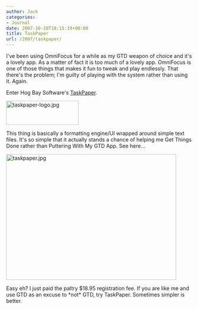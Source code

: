 ```yaml
---
author: Jack
categories:
- Journal
date: 2007-10-28T18:15:19+00:00
title: TaskPaper
url: /2007/taskpaper/
---
```


I've been using OmniFocus for a while as my GTD weapon of choice and it's a lovely app. As a matter of fact it is too much of a lovely app. OmniFocus is one of those things that makes it fun to tweak and play endlessly. That there's the problem; I'm guilty of playing with the system rather than using it. Again. 

Enter Hog Bay Software's [TaskPaper][1]. 


<img src="/files/taskpaper-logo.jpg" alt="taskpaper-logo.jpg" border="0" width="196" height="65" /> 

This thing is basically a formatting engine/UI wrapped around simple text files. It's so simple that it actually stands a chance of helping me Get Things Done rather than Puttering With My GTD App. See here&#8230; 


<img src="/files/taskpaper.jpg" alt="taskpaper.jpg" border="0" width="460" height="340" /> 

Easy eh? I just paid the paltry $18.95 registration fee. If you are like me and use GTD as an excuse to \*not\* GTD, try TaskPaper. Sometimes simpler is better.

 [1]: http://hogbaysoftware.com/products/taskpaper